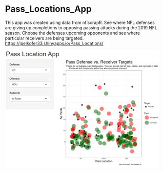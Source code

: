 # Pass_Locations_App
This app was created using data from nflscrapR.
See where NFL defenses are giving up completions to opposing passing attacks during the 2019 NFL season. 
Choose the defenses upcoming opponents and see where particular receivers are being targeted.
https://jpelkofer33.shinyapps.io/Pass_Locations/

![Example](https://github.com/jpelkofer/Pass_Locations_App/blob/master/example_plot.PNG)
